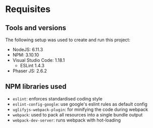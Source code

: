 # Requisites

## Tools and versions

The following setup was used to create and run this project:

- NodeJS: 6.11.3
- NPM: 3.10.10
- Visual Studio Code: 1.18.1
  - ESLint 1.4.3
- Phaser JS: 2.6.2

## NPM libraries used

- `eslint`: enforces standardised coding style
- `eslint-config-google`: use google's eslint rules as default config
- `uglifyjs-webpack-plugin`: for minifying the code during webpack
- `webpack`: used to pack all resources into a single bundle output
- `webpack-dev-server`: runs webpack with hot-loading